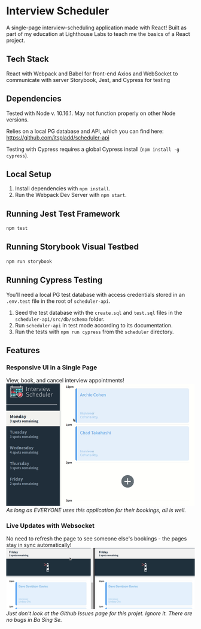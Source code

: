 # Interview Scheduler

A single-page interview-scheduling application made with React! Built as part of my education at Lighthouse Labs to teach me the basics of a React project.

## Tech Stack
React with Webpack and Babel for front-end
Axios and WebSocket to communicate with server
Storybook, Jest, and Cypress for testing

## Dependencies
Tested with Node v. 10.16.1. May not function properly on other Node versions.

Relies on a local PG database and API, which you can find here: https://github.com/itspladd/scheduler-api

Testing with Cypress requires a global Cypress install (`npm install -g cypress`).

## Local Setup

1. Install dependencies with `npm install`.
2. Run the Webpack Dev Server with `npm start`.

## Running Jest Test Framework

```sh
npm test
```

## Running Storybook Visual Testbed

```sh
npm run storybook
```

## Running Cypress Testing

You'll need a local PG test database with access credentials stored in an `.env.test` file in the root of `scheduler-api`.

1. Seed the test database with the `create.sql` and `test.sql` files in the `scheduler-api/src/db/schema` folder.
2. Run `scheduler-api` in test mode according to its documentation.
3. Run the tests with `npm run cypress` from the `scheduler` directory.

## Features

### Responsive UI in a Single Page
View, book, and cancel interview appointments!
![](https://github.com/itspladd/scheduler/blob/main/docs/interface.gif)
*As long as EVERYONE uses this application for their bookings, all is well.*

### Live Updates with Websocket
No need to refresh the page to see someone else's bookings - the pages stay in sync automatically!
![](https://github.com/itspladd/scheduler/blob/main/docs/websocket.gif)
*Just don't look at the Github Issues page for this projet. Ignore it. There are no bugs in Ba Sing Se.*
